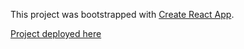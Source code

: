 This project was bootstrapped with [Create React App](https://github.com/facebook/create-react-app).

[Project deployed here](https://legionaire13-test-aviasales.web.app/)
